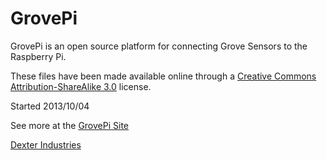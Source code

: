 GrovePi
=======

GrovePi is an open source platform for connecting Grove Sensors to the Raspberry Pi.

These files have been made available online through a [Creative Commons Attribution-ShareAlike 3.0](http://creativecommons.org/licenses/by-sa/3.0/) license.

Started 2013/10/04

See more at the [GrovePi Site](http://dexterindustries.com/GrovePi/)

[Dexter Industries](http://www.dexterindustries.com)
